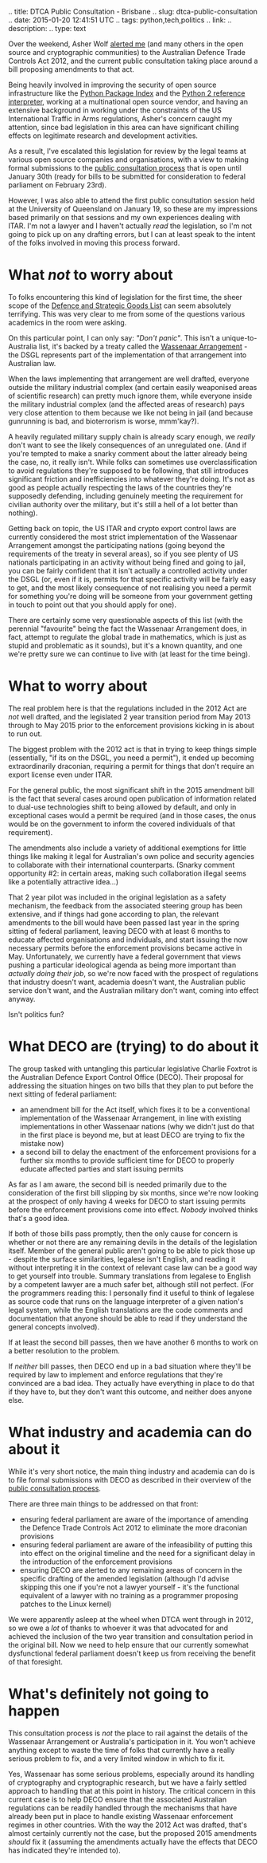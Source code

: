.. title: DTCA Public Consultation - Brisbane
.. slug: dtca-public-consultation
.. date: 2015-01-20 12:41:51 UTC
.. tags: python,tech,politics
.. link: 
.. description: 
.. type: text

Over the weekend, Asher Wolf
[alerted me](https://twitter.com/Asher_Wolf/status/555909774596784129) (and
many others in the open source and cryptographic communities) to the
Australian Defence Trade Controls Act 2012, and the current public
consultation taking place around a bill proposing amendments to that act.

Being heavily involved in improving the security of open source
infrastructure like the [Python Package Index](https://pypi.python.org/)
and the
[Python 2 reference interpreter](https://www.python.org/dev/peps/pep-0466/),
working at a multinational open source vendor, and having an extensive
background in working under the constraints of the US International Traffic
in Arms regulations, Asher's concern caught my attention, since bad
legislation in this area can have significant chilling effects on legitimate
research and development activities.

As a result, I've escalated this legislation for review by the legal teams
at various open source companies and organisations, with a view to making
formal submissions to the
[public consultation process](https://www.defence.gov.au/deco/Consultation.asp)
that is open until January 30th (ready for bills to be submitted for
consideration to federal parliament on February 23rd).

However, I was also able to attend the first public consultation session
held at the University of Queensland on January 19, so these are my
impressions based primarily on that sessions and my own experiences dealing
with ITAR. I'm not a lawyer and I haven't actually *read* the legislation,
so I'm not going to pick up on any drafting errors, but I can at least speak
to the intent of the folks involved in moving this process forward.

What *not* to worry about
=========================

To folks encountering this kind of legislation for the first time, the
sheer scope of the
[Defence and Strategic Goods List](https://www.defence.gov.au/deco/DSGL.asp)
can seem absolutely terrifying. This was very clear to me from some of the
questions various academics in the room were asking.

On this particular point, I can only say: *"Don't panic"*. This isn't a
unique-to-Australia list, it's backed by a treaty called the
[Wassenaar Arrangement](https://www.wassenaar.org/) - the DSGL represents
part of the implementation of that arrangement into Australian law.

When the laws implementing that arrangement are well drafted, everyone outside
the military industrial complex (and certain easily weaponised areas of
scientific research) can pretty much ignore them, while everyone
inside the military industrial complex (and the affected areas of research)
pays very close attention to them because we like not being in jail (and
because gunrunning is bad, and bioterrorism is worse, mmm'kay?).

A heavily regulated military supply chain is already scary enough, we *really*
don't want to see the likely consequences of an unregulated one. (And if
you're tempted to make a snarky comment about the latter already being the
case, no, it really isn't. While folks can sometimes use overclassification
to avoid regulations they're supposed to be following, that still introduces
significant friction and inefficiencies into whatever they're doing. It's not
as good as people actually respecting the laws of the countries they're
supposedly defending, including genuinely meeting the requirement for
civilian authority over the military, but it's still a hell of a lot better
than nothing).

Getting back on topic, the US ITAR and crypto export control laws are
currently considered the most strict implementation of the Wassenaar
Arrangement amongst the participating nations (going beyond the requirements
of the treaty in several areas), so if you see plenty of US nationals
participating in an activity without being fined and going to jail, you can
be fairly confident that it isn't actually a controlled activity under the
DSGL (or, even if it is, permits for that specific activity will be fairly
easy to get, and the most likely consequence of not realising you need a
permit for something you're doing will be someone from your government
getting in touch to point out that you should apply for one).

There are certainly some very questionable aspects of this list (with the
perennial "favourite" being the fact the Wassenaar Arrangement does, in fact,
attempt to regulate the global trade in mathematics, which is just as stupid
and problematic as it sounds), but it's a known quantity, and one we're pretty
sure we can continue to live with (at least for the time being).

What to worry about
===================

The real problem here is that the regulations included in the 2012 Act are
*not* well drafted, and the legislated 2 year transition period from May 2013
through to May 2015 prior to the enforcement provisions kicking in is about
to run out.

The biggest problem with the 2012 act is that in trying to keep things simple
(essentially, "if its on the DSGL, you need a permit"), it ended up becoming
extraordinarily draconian, requiring a permit for things that don't require
an export license even under ITAR.

For the general public, the most significant shift in the 2015 amendment bill
is the fact that several cases around open publication of information related
to dual-use technologies shift to being allowed by default, and only in
exceptional cases would a permit be required (and in those cases, the onus
would be on the government to inform the covered individuals of that
requirement).

The amendments also include a variety of additional exemptions for little
things like making it legal for Australian's own police and security agencies
to collaborate with their international counterparts. (Snarky comment
opportunity #2: in certain areas, making such collaboration illegal seems
like a potentially attractive idea...)

That 2 year pilot was included in the original legislation as a safety
mechanism, the feedback from the associated steering group has been
extensive, and if things had gone according to plan, the relevant amendments
to the bill would have been passed last year in the spring sitting of federal
parliament, leaving DECO with at least 6 months to educate affected
organisations and individuals, and start issuing the now necessary permits
before the enforcement provisions became active in May. Unfortunately, we
currently have a federal government that views pushing a particular
ideological agenda as being more important than *actually doing their job*,
so we're now faced with the prospect of regulations that industry doesn't
want, academia doesn't want, the Australian public service don't want, and
the Australian military don't want, coming into effect anyway.

Isn't politics fun?

What DECO are (trying) to do about it
=====================================

The group tasked with untangling this particular legislative Charlie Foxtrot
is the Australian Defence Export Control Office (DECO). Their proposal for
addressing the situation hinges on two bills that they plan to put before
the next sitting of federal parliament:

* an amendment bill for the Act itself, which fixes it to be a conventional
  implementation of the Wassenaar Arrangement, in line with existing
  implementations in other Wassenaar nations (why we didn't just do that in
  the first place is beyond me, but at least DECO are trying to fix the
  mistake now)
* a second bill to delay the enactment of the enforcement provisions for
  a further six months to provide sufficient time for DECO to properly
  educate affected parties and start issuing permits

As far as I am aware, the second bill is needed primarily due to the
consideration of the first bill slipping by six months, since we're now
looking at the prospect of only having 4 weeks for DECO to start issuing
permits before the enforcement provisions come into effect. *Nobody* involved
thinks that's a good idea.

If both of those bills pass promptly, then the only cause for concern is
whether or not there are any remaining devils in the details of the
legislation itself. Member of the general public aren't going to be able to
pick those up - despite the surface similarities, legalese isn't English, and
reading it without interpreting it in the context of relevant case law can be
a good way to get yourself into trouble. Summary translations from legalese
to English by a competent lawyer are a much safer bet, although still not
perfect. (For the programmers reading this: I personally find it useful
to think of legalese as source code that runs on the language interpreter of
a given nation's legal system, while the English translations are the code
comments and documentation that anyone should be able to read if they
understand the general concepts involved).

If at least the second bill passes, then we have another 6 months to work on
a better resolution to the problem.

If *neither* bill passes, then DECO end up in a bad situation where they'll
be required by law to implement and enforce regulations that they're
convinced are a bad idea. They actually have everything in place to do that
if they have to, but they don't want this outcome, and neither does anyone
else.


What industry and academia can do about it
==========================================

While it's very short notice, the main thing industry and academia can do
is to file formal submissions with DECO as described in their overview of
the [public consultation process](https://www.defence.gov.au/deco/Consultation.asp).

There are three main things to be addressed on that front:

* ensuring federal parliament are aware of the importance of amending the
  Defence Trade Controls Act 2012 to eliminate the more draconian provisions
* ensuring federal parliament are aware of the infeasibility of putting this
  into effect on the original timeline and the need for a significant delay
  in the introduction of the enforcement provisions
* ensuring DECO are alerted to any remaining areas of concern in the
  specific drafting of the amended legislation (although I'd advise skipping
  this one if you're not a lawyer yourself - it's the functional equivalent
  of a lawyer with no training as a programmer proposing patches to the Linux
  kernel)

We were apparently asleep at the wheel when DTCA went through in 2012, so
we owe a *lot* of thanks to whoever it was that advocated for and achieved
the inclusion of the two year transition and consultation period in the
original bill. Now we need to help ensure that our currently somewhat
dysfunctional federal parliament doesn't keep us from receiving the benefit
of that foresight.


What's definitely not going to happen
=====================================

This consultation process is *not* the place to rail against the details of
the Wassenaar Arrangement or Australia's participation in it. You won't
achieve anything except to waste the time of folks that currently have a
really serious problem to fix, and a very limited window in which to fix it.

Yes, Wassenaar has some serious problems, especially around its handling
of cryptography and cryptographic research, but we have a fairly settled
approach to handling that at this point in history. The critical concern in
this current case is to help DECO ensure that the associated Australian
regulations can be readily handled through the mechanisms that have already
been put in place to handle existing Wassenaar enforcement regimes in other
countries. With the way the 2012 Act was drafted, that's almost certainly
currently not the case, but the proposed 2015 amendments *should* fix it
(assuming the amendments actually have the effects that DECO has indicated
they're intended to).
